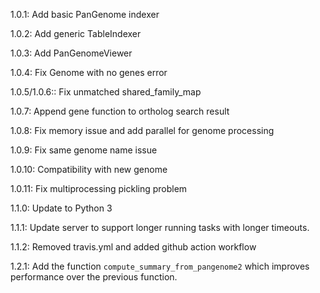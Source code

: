 1.0.1:
Add basic PanGenome indexer

1.0.2:
Add generic TableIndexer

1.0.3:
Add PanGenomeViewer 

1.0.4:
Fix Genome with no genes error

1.0.5/1.0.6::
Fix unmatched shared_family_map

1.0.7:
Append gene function to ortholog search result

1.0.8:
Fix memory issue and add parallel for genome processing

1.0.9:
Fix same genome name issue

1.0.10:
Compatibility with new genome

1.0.11:
Fix multiprocessing pickling problem

1.1.0:
Update to Python 3

1.1.1:
Update server to support longer running tasks with longer timeouts.

1.1.2:
Removed travis.yml and added github action workflow

1.2.1:
Add the function `compute_summary_from_pangenome2` which improves performance
over the previous function.

